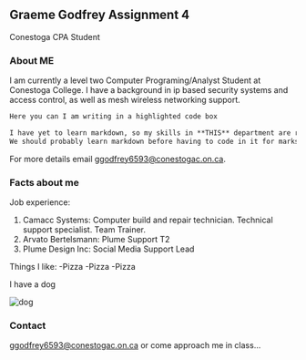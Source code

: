 ## Graeme Godfrey Assignment 4

Conestoga CPA Student

### About ME

I am currently a level two Computer Programing/Analyst Student at Conestoga College. I have a background
                         in ip based security systems and access control, as well as mesh wireless networking support.

```markdown
Here you can I am writing in a highlighted code box

I have yet to learn markdown, so my skills in **THIS** department are rather limited. 
We should probably learn markdown before having to code in it for marks.
```

For more details email ggodfrey6593@conestogac.on.ca.

### Facts about me

Job experience:
1. Camacc Systems: Computer build and repair technician. Technical support specialist. Team Trainer.
2. Arvato Bertelsmann: Plume Support T2
3. Plume Design Inc: Social Media Support Lead

Things I like:
-Pizza
-Pizza
-Pizza

I have a dog

![dog](/images/logo.png)


### Contact

ggodfrey6593@conestogac.on.ca or come approach me in class...
